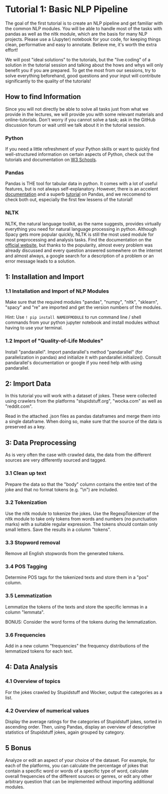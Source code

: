 # Tutorial 1: Basic NLP Pipeline
The goal of the first tutorial is to create an NLP pipeline and get familiar with the common NLP modules. You will be able to handle most of the tasks with pandas as well as the nltk module, which are the basis for many NLP projects. Please use a (Jupyter) notebook for your code, for keeping things clean, performative and easy to annotate. Believe me, it's worth the extra effort!

We will post "ideal solutions" to the tutorials, but the "live coding" of a solution in the tutorial session and talking about the hows and whys will only benefit you if you are prepared. To get the most from our sessions, try to solve everything beforehand, good questions and your input will contribute significantly to the quality of the tutorials!

## How to find Information
Since you will not directly be able to solve all tasks just from what we provide in the lectures, we will provide you with some relevant materials and online-tutorials. Don't worry if you cannot solve a task; ask in the GitHub discussion forum or wait until we talk about it in the tutorial session.

### Python 
If you need a little refreshment of your Python skills or want to quickly find well-structured information on certain aspects of Python, check out the tutorials and documentation on [W3 Schools](https://www.w3schools.com/python/default.asp). 

### Pandas 
Pandas is THE tool for tabular data in python. It comes with a lot of useful features, but is not always self-explanatory. However, there is an accelent [documentation](https://pandas.pydata.org/pandas-docs/stable/user_guide/index.html) and a superb [tutorial](https://www.w3schools.com/python/pandas/default.asp) on Pandas, and we reccomend to check both out, especially the first few lessens of the tutorial! 

### NLTK
NLTK, the natural language toolkit, as the name suggests, provides virtually everything you need for natural language processing in python. Although Spacy gets more popular quickly, NLTK is still the most used module for most preprocessing and analysis tasks. Find the documentation on the [official website](https://www.nltk.org/), but thanks to the popularity, almost every problem was already discussed and every question answered somewhere on the internet and almost always, a google search for a description of a problem or an error message leads to a solution. 


## 1: Installation and Import
### 1.1 Installation and Import of NLP Modules

Make sure that the required modules "pandas", "numpy", "nltk", "sklearn", "spacy" and "re" are imported and get the version numbers of the modules.

Hint: Use <code>! pip install NAMEOFMODULE</code> to run command line / shell commands from your python jupyter notebook and install modules without having to use your terminal. 

### 1.2 Import of "Quality-of-Life Modules"
Install "pandarallel". Import pandarallel's method "pandarallel" (for parallelization in pandas) and initialize it with pandarallel.initialize(). Consult pandarallel's documentation or google if you need help with using pandarallel.

## 2: Import Data
In this tutorial you will work with a dataset of jokes. These were collected using crawlers from the platforms "stupidstuff.org", "wocka.com" as well as "reddit.com".   

Read in the attached .json files as pandas dataframes and merge them into a single dataframe. When doing so, make sure that the source of the data is preserved as a key.

## 3: Data Preprocessing
As is very often the case with crawled data, the data from the different sources are very differently sourced and tagged. 
### 3.1 Clean up text
Prepare the data so that the "body" column contains the entire text of the joke and that no format tokens (e.g. "\n") are included.

### 3.2 Tokenization
Use the nltk module to tokenize the jokes. Use the RegexpTokenizer of the nltk module to take only tokens from words and numbers (no punctuation marks) with a suitable regular expression. The tokens should contain only small letters. Save the results in a column "tokens".

### 3.3 Stopword removal
Remove all English stopwords from the generated tokens.

### 3.4 POS Tagging
Determine POS tags for the tokenized texts and store them in a "pos" column.  


### 3.5 Lemmatization
Lemmatize the tokens of the texts and store the specific lemmas in a column "lemmata".

BONUS: Consider the word forms of the tokens during the lemmatization.

### 3.6 Frequencies
Add in a new column "frequencies" the frequency distributions of the lemmatized tokens for each text.

## 4: Data Analysis
### 4.1 Overview of topics
For the jokes crawled by Stupidstuff and Wocker, output the categories as a list.

### 4.2 Overview of numerical values 

Display the average ratings for the categories of Stupidstuff jokes, sorted in ascending order. Then, using Pandas, display an overview of descriptive statistics of Stupidstuff jokes, again grouped by category. 

## 5 Bonus

Analyze or edit an aspect of your choice of the dataset. For example, for each of the platforms, you can calculate the percentage of jokes that contain a specific word or words of a specific type of word, calculate overall frequencies of the different sources or genres, or edit any other arbitrary question that can be implemented without importing additional modules.
